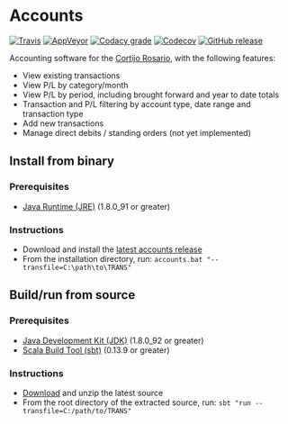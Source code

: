 # Accounts

[![Travis](https://img.shields.io/travis/bretts-org/accounts.svg?label=linux)](https://travis-ci.org/bretts-org/accounts)
[![AppVeyor](https://img.shields.io/appveyor/ci/aebrett/accounts.svg?label=windows)](https://ci.appveyor.com/project/aebrett/accounts)
[![Codacy grade](https://img.shields.io/codacy/grade/0240d5e9efa44dd9a684a052511ab7e5.svg)](https://www.codacy.com/app/aebrett/accounts)
[![Codecov](https://img.shields.io/codecov/c/github/bretts-org/accounts.svg)](https://codecov.io/gh/bretts-org/accounts)
[![GitHub release](https://img.shields.io/github/release/bretts-org/accounts.svg)](https://github.com/bretts-org/accounts/releases/latest)

Accounting software for the [Cortijo Rosario](http://www.cortijo-rosario.com/), with the following features:
* View existing transactions
* View P/L by category/month
* View P/L by period, including brought forward and year to date totals
* Transaction and P/L filtering by account type, date range and transaction type
* Add new transactions
* Manage direct debits / standing orders (not yet implemented)

## Install from binary

### Prerequisites
* [Java Runtime (JRE)](https://java.com/en/download/) (1.8.0_91 or greater)

### Instructions
* Download and install the [latest accounts release](https://github.com/bretts-org/accounts/releases/latest)
* From the installation directory, run: `accounts.bat "--transfile=C:\path\to\TRANS"`

## Build/run from source

### Prerequisites
* [Java Development Kit (JDK)](http://www.oracle.com/technetwork/java/javase/downloads/jdk8-downloads-2133151.html) (1.8.0_92 or greater)
* [Scala Build Tool (sbt)](http://www.scala-sbt.org/download.html) (0.13.9 or greater)

### Instructions
* [Download](https://github.com/bretts-org/accounts/archive/dev.zip) and unzip the latest source
* From the root directory of the extracted source, run: `sbt "run --transfile=C:/path/to/TRANS"`



